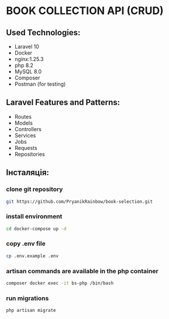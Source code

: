 # BOOK COLLECTION API (CRUD)

## Used Technologies:
- Laravel 10
- Docker
- nginx:1.25.3
- php 8.2
- MySQL 8.0
- Composer
- Postman (for testing)

## Laravel Features and Patterns:
- Routes
- Models
- Controllers
- Services
- Jobs
- Requests
- Repositories

## Інсталяція:

### clone git repository
```bash
git https://github.com/PryanikRainbow/book-selection.git
```

### install environment
```bash
cd docker-compose up -d
```
### copy .env file
```bash
cp .env.example .env
```

### artisan commands are available in the php container
```bash
composer docker exec -it bs-php /bin/bash
```

### run migrations
```bash
php artisan migrate
```
